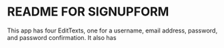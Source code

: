 # README FOR SIGNUPFORM

This app has four EditTexts, one for a username, email address, password, and password confirmation.
It also has 